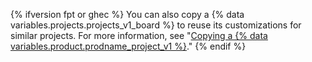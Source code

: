 {% ifversion fpt or ghec %}
You can also copy a {% data variables.projects.projects_v1_board %} to reuse its customizations for similar projects. For more information, see "[Copying a {% data variables.product.prodname_project_v1 %}](/articles/copying-a-project-board)."
{% endif %}
